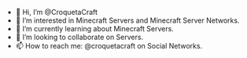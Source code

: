 - 👋 Hi, I’m @CroquetaCraft
- 👀 I’m interested in Minecraft Servers and Minecraft Server Networks.
- 🌱 I’m currently learning about Minecraft Servers.
- 💞️ I’m looking to collaborate on Servers.
- 📫 How to reach me: @croquetacraft on Social Networks.

<!---
CroquetaCraft/CroquetaCraft is a ✨ special ✨ repository because its `README.md` (this file) appears on your GitHub profile.
You can click the Preview link to take a look at your changes.
--->
